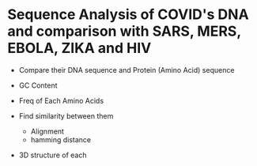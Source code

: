# Sequence Analysis of COVID's DNA and comparison with SARS, MERS, EBOLA, ZIKA and HIV

* Compare their DNA sequence and Protein (Amino Acid) sequence

- GC Content

- Freq of Each Amino Acids

- Find similarity between them

  - Alignment
  - hamming distance
- 3D structure of each
